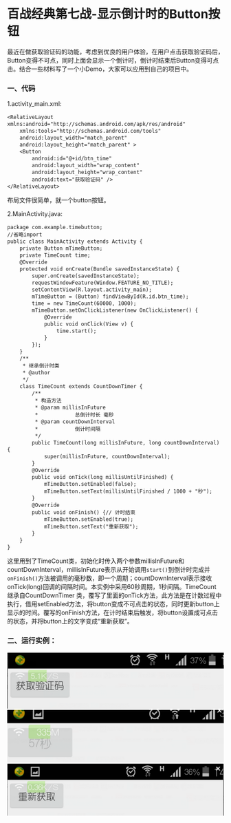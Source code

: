 # 百战经典第七战-显示倒计时的Button按钮

最近在做获取验证码的功能，考虑到优良的用户体验，在用户点击获取验证码后，Button变得不可点，同时上面会显示一个倒计时，倒计时结束后Button变得可点击。结合一些材料写了一个小Demo，大家可以应用到自己的项目中。

### 一、代码

1.activity_main.xml:

```
<RelativeLayout xmlns:android="http://schemas.android.com/apk/res/android"
    xmlns:tools="http://schemas.android.com/tools"
    android:layout_width="match_parent"
    android:layout_height="match_parent" >
    <Button
        android:id="@+id/btn_time"
        android:layout_width="wrap_content"
        android:layout_height="wrap_content"
        android:text="获取验证码" />
</RelativeLayout>
```

布局文件很简单，就一个button按钮。

2.MainActivity.java:

```
package com.example.timebutton;
//省略import
public class MainActivity extends Activity {
	private Button mTimeButton;
	private TimeCount time;
	@Override
	protected void onCreate(Bundle savedInstanceState) {
		super.onCreate(savedInstanceState);
		requestWindowFeature(Window.FEATURE_NO_TITLE);
		setContentView(R.layout.activity_main);
		mTimeButton = (Button) findViewById(R.id.btn_time);
		time = new TimeCount(60000, 1000);
		mTimeButton.setOnClickListener(new OnClickListener() {
			@Override
			public void onClick(View v) {
				time.start();
			}
		});
	}
	/**
	 * 继承倒计时类
	 * @author 
	 */
	class TimeCount extends CountDownTimer {
		/**
		 * 构造方法
		 * @param millisInFuture
		 *            总倒计时长 毫秒
		 * @param countDownInterval
		 *            倒计时间隔
		 */
		public TimeCount(long millisInFuture, long countDownInterval) {
			super(millisInFuture, countDownInterval);
		}
		@Override
		public void onTick(long millisUntilFinished) {
			mTimeButton.setEnabled(false);
			mTimeButton.setText(millisUntilFinished / 1000 + "秒");
		}
		@Override
		public void onFinish() {// 计时结束
			mTimeButton.setEnabled(true);
			mTimeButton.setText("重新获取");
		}
	}
}

```

这里用到了TimeCount类，初始化时传入两个参数millisInFuture和countDownInterval，millisInFuture表示从开始调用`start()`到倒计时完成并`onFinish()`方法被调用的毫秒数，即一个周期；countDownInterval表示接收onTick(long)回调的间隔时间。本实例中采用60秒周期，1秒间隔。TimeCount 继承自CountDownTimer 类，覆写了里面的onTick方法，此方法是在计数过程中执行，借用setEnabled方法，将button变成不可点击的状态，同时更新button上显示的时间。覆写的onFinish方法，在计时结束后触发，将button设置成可点击的状态，并将button上的文字变成“重新获取”。

### 二、运行实例：

![](images/34.png)
![](images/35.png)
![](images/36.png)

